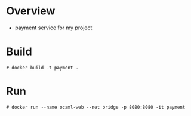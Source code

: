 # Overview
- payment service for my project

# Build
```
# docker build -t payment .
```

# Run
```
# docker run --name ocaml-web --net bridge -p 8080:8080 -it payment
```
